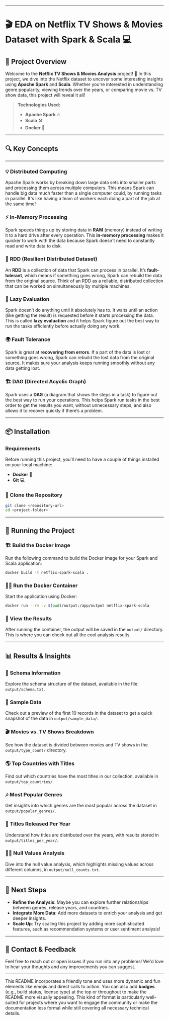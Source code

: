 
---

# 🎬 EDA on Netflix TV Shows & Movies Dataset with **Spark** & **Scala** 💻

## 👀 Project Overview

Welcome to the **Netflix TV Shows & Movies Analysis** project! 🎉 In this project, we dive into the Netflix dataset to uncover some interesting insights using **Apache Spark** and **Scala**. Whether you're interested in understanding genre popularity, viewing trends over the years, or comparing movie vs. TV show data, this project will reveal it all!

> **Technologies Used:**
> - **Apache Spark** 🔥
> - **Scala** 🛠️
> - **Docker** 🐳

---

## 🔍 Key Concepts
---

### 💡 **Distributed Computing**

Apache Spark works by breaking down large data sets into smaller parts and processing them across multiple computers. This means Spark can handle big data much faster than a single computer could, by running tasks in parallel. It's like having a team of workers each doing a part of the job at the same time!

### ⚡ **In-Memory Processing**

Spark speeds things up by storing data in **RAM** (memory) instead of writing it to a hard drive after every operation. This **in-memory processing** makes it quicker to work with the data because Spark doesn't need to constantly read and write data to disk.

### 🔗 **RDD (Resilient Distributed Dataset)**

An **RDD** is a collection of data that Spark can process in parallel. It’s **fault-tolerant**, which means if something goes wrong, Spark can rebuild the data from the original source. Think of an RDD as a reliable, distributed collection that can be worked on simultaneously by multiple machines.

### 🧠 **Lazy Evaluation**

Spark doesn’t do anything until it absolutely has to. It waits until an action (like getting the result) is requested before it starts processing the data. This is called **lazy evaluation** and it helps Spark figure out the best way to run the tasks efficiently before actually doing any work.

### 🌍 **Fault Tolerance**

Spark is great at **recovering from errors**. If a part of the data is lost or something goes wrong, Spark can rebuild the lost data from the original source. It makes sure your analysis keeps running smoothly without any data getting lost.

### 🏗️ **DAG (Directed Acyclic Graph)**

Spark uses a **DAG** (a diagram that shows the steps in a task) to figure out the best way to run your operations. This helps Spark run tasks in the best order to get the results you want, without unnecessary steps, and also allows it to recover quickly if there’s a problem.

---

## 📦 Installation

### Requirements

Before running this project, you’ll need to have a couple of things installed on your local machine:

- **Docker** 🐳
- **Git** 💻

### 🔧 Clone the Repository

```bash
git clone <repository-url>
cd <project-folder>
```

---

## 🚀 Running the Project

### 🏗️ Build the Docker Image

Run the following command to build the Docker image for your Spark and Scala application:

```bash
docker build -t netflix-spark-scala .
```

### 🏃‍♂️ Run the Docker Container

Start the application using Docker:

```bash
docker run --rm -v $(pwd)/output:/app/output netflix-spark-scala
```

### 🧐 View the Results

After running the container, the output will be saved in the `output/` directory. This is where you can check out all the cool analysis results.

---

## 📊 Results & Insights

### 📂 **Schema Information**
Explore the schema structure of the dataset, available in the file: `output/schema.txt`.

### 📝 **Sample Data**
Check out a preview of the first 10 records in the dataset to get a quick snapshot of the data in `output/sample_data/`.

### 🎬 **Movies vs. TV Shows Breakdown**
See how the dataset is divided between movies and TV shows in the `output/type_count/` directory.

### 🌎 **Top Countries with Titles**
Find out which countries have the most titles in our collection, available in `output/top_countries/`.

### 🎶 **Most Popular Genres**
Get insights into which genres are the most popular across the dataset in `output/popular_genres/`.

### 📅 **Titles Released Per Year**
Understand how titles are distributed over the years, with results stored in `output/titles_per_year/`.

### 🕵️‍♂️ **Null Values Analysis**
Dive into the null value analysis, which highlights missing values across different columns, in `output/null_counts.txt`.

---

## 🎯 Next Steps

- **Refine the Analysis**: Maybe you can explore further relationships between genres, release years, and countries.
- **Integrate More Data**: Add more datasets to enrich your analysis and get deeper insights.
- **Scale Up**: Try scaling this project by adding more sophisticated features, such as recommendation systems or user sentiment analysis!

---

## 💬 Contact & Feedback

Feel free to reach out or open issues if you run into any problems! We'd love to hear your thoughts and any improvements you can suggest. 

---

This README incorporates a friendly tone and uses more dynamic and fun elements like emojis and direct calls to action. You can also add **badges** (e.g., build status, license type) at the top or throughout to make the README more visually appealing. This kind of format is particularly well-suited for projects where you want to engage the community or make the documentation less formal while still covering all necessary technical details.